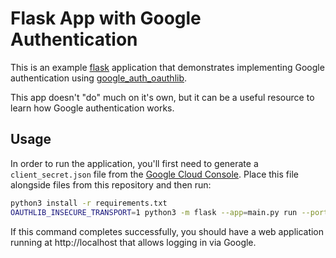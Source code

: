 Flask App with Google Authentication
====================================

This is an example [flask](https://flask.palletsprojects.com/en/stable/) application that demonstrates implementing Google authentication using [google_auth_oauthlib](https://pypi.org/project/google-auth-oauthlib/).

This app doesn't "do" much on it's own, but it can be a useful resource to learn how Google authentication works.

Usage
-----

In order to run the application, you'll first need to generate a `client_secret.json` file from the [Google Cloud Console](https://console.cloud.google.com). Place this file alongside files from this repository and then run:

```sh
python3 install -r requirements.txt
OAUTHLIB_INSECURE_TRANSPORT=1 python3 -m flask --app=main.py run --port=80
```

If this command completes successfully, you should have a web application running at http://localhost that allows logging in via Google.
